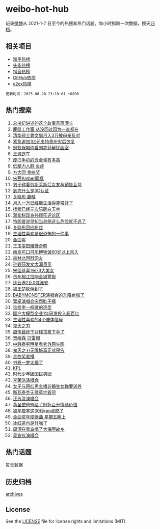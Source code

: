# weibo-hot-hub

记录[微博](https://www.weibo.com)从 2021-1-7 日至今的热搜和热门话题。每小时抓取一次数据，按天[归档](archives)。

## 相关项目

- [知乎热榜](https://github.com/lonnyzhang423/zhihu-hot-hub)
- [头条热榜](https://github.com/lonnyzhang423/toutiao-hot-hub)
- [抖音热榜](https://github.com/lonnyzhang423/douyin-hot-hub)
- [GitHub热榜](https://github.com/lonnyzhang423/github-hot-hub)
- [v2ex热榜](https://github.com/lonnyzhang423/v2ex-hot-hub)


`更新时间：2025-06-28 23:18:01 +0800`

## 热门搜索

1. [总书记讲述的这个故事意蕴深长](https://m.weibo.cn/search?containerid=100103type%3D1%26t%3D10%26q%3D%23%E6%80%BB%E4%B9%A6%E8%AE%B0%E8%AE%B2%E8%BF%B0%E7%9A%84%E8%BF%99%E4%B8%AA%E6%95%85%E4%BA%8B%E6%84%8F%E8%95%B4%E6%B7%B1%E9%95%BF%23&stream_entry_id=51&isnewpage=1&extparam=seat%3D1%26pos%3D0%26filter_type%3Drealtimehot%26stream_entry_id%3D51%26c_type%3D51%26dgr%3D0%26q%3D%2523%25E6%2580%25BB%25E4%25B9%25A6%25E8%25AE%25B0%25E8%25AE%25B2%25E8%25BF%25B0%25E7%259A%2584%25E8%25BF%2599%25E4%25B8%25AA%25E6%2595%2585%25E4%25BA%258B%25E6%2584%258F%25E8%2595%25B4%25E6%25B7%25B1%25E9%2595%25BF%2523%26cate%3D10103%26display_time%3D1751123880%26pre_seqid%3D17511238802670161849635)
1. [鹿晗工作室 从没回过因为一直都在](https://m.weibo.cn/search?containerid=100103type%3D1%26t%3D10%26q%3D%E9%B9%BF%E6%99%97%E5%B7%A5%E4%BD%9C%E5%AE%A4+%E4%BB%8E%E6%B2%A1%E5%9B%9E%E8%BF%87%E5%9B%A0%E4%B8%BA%E4%B8%80%E7%9B%B4%E9%83%BD%E5%9C%A8&stream_entry_id=31&isnewpage=1&extparam=seat%3D1%26filter_type%3Drealtimehot%26pos%3D0%26cate%3D5001%26flag%3D1%26band_rank%3D1%26lcate%3D5001%26stream_entry_id%3D31%26q%3D%25E9%25B9%25BF%25E6%2599%2597%25E5%25B7%25A5%25E4%25BD%259C%25E5%25AE%25A4%2520%25E4%25BB%258E%25E6%25B2%25A1%25E5%259B%259E%25E8%25BF%2587%25E5%259B%25A0%25E4%25B8%25BA%25E4%25B8%2580%25E7%259B%25B4%25E9%2583%25BD%25E5%259C%25A8%26dgr%3D0%26realpos%3D1%26c_type%3D31%26display_time%3D1751123880%26pre_seqid%3D17511238802670161849635)
1. [清华硕士靠文眉月入3万被母亲反对](https://m.weibo.cn/search?containerid=100103type%3D1%26t%3D10%26q%3D%23%E6%B8%85%E5%8D%8E%E7%A1%95%E5%A3%AB%E9%9D%A0%E6%96%87%E7%9C%89%E6%9C%88%E5%85%A53%E4%B8%87%E8%A2%AB%E6%AF%8D%E4%BA%B2%E5%8F%8D%E5%AF%B9%23&stream_entry_id=31&isnewpage=1&extparam=seat%3D1%26filter_type%3Drealtimehot%26pos%3D1%26cate%3D5001%26flag%3D0%26band_rank%3D2%26lcate%3D5001%26stream_entry_id%3D31%26q%3D%2523%25E6%25B8%2585%25E5%258D%258E%25E7%25A1%2595%25E5%25A3%25AB%25E9%259D%25A0%25E6%2596%2587%25E7%259C%2589%25E6%259C%2588%25E5%2585%25A53%25E4%25B8%2587%25E8%25A2%25AB%25E6%25AF%258D%25E4%25BA%25B2%25E5%258F%258D%25E5%25AF%25B9%2523%26dgr%3D0%26realpos%3D2%26c_type%3D31%26display_time%3D1751123880%26pre_seqid%3D17511238802670161849635)
1. [紧急追加1亿元支持贵州灾后恢复](https://m.weibo.cn/search?containerid=100103type%3D1%26t%3D10%26q%3D%23%E7%B4%A7%E6%80%A5%E8%BF%BD%E5%8A%A01%E4%BA%BF%E5%85%83%E6%94%AF%E6%8C%81%E8%B4%B5%E5%B7%9E%E7%81%BE%E5%90%8E%E6%81%A2%E5%A4%8D%23&stream_entry_id=31&isnewpage=1&extparam=seat%3D1%26filter_type%3Drealtimehot%26pos%3D2%26cate%3D5001%26flag%3D1%26band_rank%3D3%26lcate%3D5001%26stream_entry_id%3D31%26q%3D%2523%25E7%25B4%25A7%25E6%2580%25A5%25E8%25BF%25BD%25E5%258A%25A01%25E4%25BA%25BF%25E5%2585%2583%25E6%2594%25AF%25E6%258C%2581%25E8%25B4%25B5%25E5%25B7%259E%25E7%2581%25BE%25E5%2590%258E%25E6%2581%25A2%25E5%25A4%258D%2523%26dgr%3D0%26realpos%3D3%26c_type%3D31%26display_time%3D1751123880%26pre_seqid%3D17511238802670161849635)
1. [蚂蚁保喊你看刘亦菲解忧画室](https://m.weibo.cn/search?containerid=100103type%3D1%26t%3D10%26q%3D%23%E8%9A%82%E8%9A%81%E4%BF%9D%E5%96%8A%E4%BD%A0%E7%9C%8B%E5%88%98%E4%BA%A6%E8%8F%B2%E8%A7%A3%E5%BF%A7%E7%94%BB%E5%AE%A4%23&stream_entry_id=31&isnewpage=1&extparam=seat%3D1%26filter_type%3Drealtimehot%26pos%3D3%26lcate%3D5001%26cate%3D5001%26c_type%3D31%26band_rank%3D4%26topic_ad%3D1%26stream_entry_id%3D31%26is_ad_pos%3D1%26dgr%3D0%26adid%3D292129%26q%3D%2523%25E8%259A%2582%25E8%259A%2581%25E4%25BF%259D%25E5%2596%258A%25E4%25BD%25A0%25E7%259C%258B%25E5%2588%2598%25E4%25BA%25A6%25E8%258F%25B2%25E8%25A7%25A3%25E5%25BF%25A7%25E7%2594%25BB%25E5%25AE%25A4%2523%26display_time%3D1751123880%26pre_seqid%3D17511238802670161849635)
1. [王源送车](https://m.weibo.cn/search?containerid=100103type%3D1%26t%3D10%26q%3D%E7%8E%8B%E6%BA%90%E9%80%81%E8%BD%A6&stream_entry_id=31&isnewpage=1&extparam=seat%3D1%26filter_type%3Drealtimehot%26pos%3D4%26cate%3D5001%26flag%3D16%26band_rank%3D4%26lcate%3D5001%26stream_entry_id%3D31%26q%3D%25E7%258E%258B%25E6%25BA%2590%25E9%2580%2581%25E8%25BD%25A6%26dgr%3D0%26realpos%3D4%26c_type%3D31%26display_time%3D1751123880%26pre_seqid%3D17511238802670161849635)
1. [废旧手机的含金量有多高](https://m.weibo.cn/search?containerid=100103type%3D1%26t%3D10%26q%3D%23%E5%BA%9F%E6%97%A7%E6%89%8B%E6%9C%BA%E7%9A%84%E5%90%AB%E9%87%91%E9%87%8F%E6%9C%89%E5%A4%9A%E9%AB%98%23&stream_entry_id=31&isnewpage=1&extparam=seat%3D1%26filter_type%3Drealtimehot%26pos%3D5%26cate%3D5001%26flag%3D1%26band_rank%3D5%26lcate%3D5001%26stream_entry_id%3D31%26q%3D%2523%25E5%25BA%259F%25E6%2597%25A7%25E6%2589%258B%25E6%259C%25BA%25E7%259A%2584%25E5%2590%25AB%25E9%2587%2591%25E9%2587%258F%25E6%259C%2589%25E5%25A4%259A%25E9%25AB%2598%2523%26dgr%3D0%26realpos%3D5%26c_type%3D31%26display_time%3D1751123880%26pre_seqid%3D17511238802670161849635)
1. [低精力人群 炎症](https://m.weibo.cn/search?containerid=100103type%3D1%26t%3D10%26q%3D%E4%BD%8E%E7%B2%BE%E5%8A%9B%E4%BA%BA%E7%BE%A4+%E7%82%8E%E7%97%87&stream_entry_id=31&isnewpage=1&extparam=seat%3D1%26filter_type%3Drealtimehot%26pos%3D6%26cate%3D5001%26flag%3D2%26band_rank%3D6%26lcate%3D5001%26stream_entry_id%3D31%26q%3D%25E4%25BD%258E%25E7%25B2%25BE%25E5%258A%259B%25E4%25BA%25BA%25E7%25BE%25A4%2520%25E7%2582%258E%25E7%2597%2587%26dgr%3D0%26realpos%3D6%26c_type%3D31%26display_time%3D1751123880%26pre_seqid%3D17511238802670161849635)
1. [方大同 金曲奖](https://m.weibo.cn/search?containerid=100103type%3D1%26t%3D10%26q%3D%E6%96%B9%E5%A4%A7%E5%90%8C+%E9%87%91%E6%9B%B2%E5%A5%96&stream_entry_id=31&isnewpage=1&extparam=seat%3D1%26filter_type%3Drealtimehot%26pos%3D7%26cate%3D5001%26flag%3D1%26band_rank%3D7%26lcate%3D5001%26stream_entry_id%3D31%26q%3D%25E6%2596%25B9%25E5%25A4%25A7%25E5%2590%258C%2520%25E9%2587%2591%25E6%259B%25B2%25E5%25A5%2596%26dgr%3D0%26realpos%3D7%26c_type%3D31%26display_time%3D1751123880%26pre_seqid%3D17511238802670161849635)
1. [宋茜Amber同框](https://m.weibo.cn/search?containerid=100103type%3D1%26t%3D10%26q%3D%E5%AE%8B%E8%8C%9CAmber%E5%90%8C%E6%A1%86&stream_entry_id=31&isnewpage=1&extparam=seat%3D1%26filter_type%3Drealtimehot%26pos%3D8%26cate%3D5001%26flag%3D1%26band_rank%3D8%26lcate%3D5001%26stream_entry_id%3D31%26q%3D%25E5%25AE%258B%25E8%258C%259CAmber%25E5%2590%258C%25E6%25A1%2586%26dgr%3D0%26realpos%3D8%26c_type%3D31%26display_time%3D1751123880%26pre_seqid%3D17511238802670161849635)
1. [男子称看劳斯莱斯后女友与销售互骂](https://m.weibo.cn/search?containerid=100103type%3D1%26t%3D10%26q%3D%23%E7%94%B7%E5%AD%90%E7%A7%B0%E7%9C%8B%E5%8A%B3%E6%96%AF%E8%8E%B1%E6%96%AF%E5%90%8E%E5%A5%B3%E5%8F%8B%E4%B8%8E%E9%94%80%E5%94%AE%E4%BA%92%E9%AA%82%23&stream_entry_id=31&isnewpage=1&extparam=seat%3D1%26filter_type%3Drealtimehot%26pos%3D9%26cate%3D5001%26flag%3D1%26band_rank%3D9%26lcate%3D5001%26stream_entry_id%3D31%26q%3D%2523%25E7%2594%25B7%25E5%25AD%2590%25E7%25A7%25B0%25E7%259C%258B%25E5%258A%25B3%25E6%2596%25AF%25E8%258E%25B1%25E6%2596%25AF%25E5%2590%258E%25E5%25A5%25B3%25E5%258F%258B%25E4%25B8%258E%25E9%2594%2580%25E5%2594%25AE%25E4%25BA%2592%25E9%25AA%2582%2523%26dgr%3D0%26realpos%3D9%26c_type%3D31%26display_time%3D1751123880%26pre_seqid%3D17511238802670161849635)
1. [到底什么是3C认证](https://m.weibo.cn/search?containerid=100103type%3D1%26t%3D10%26q%3D%23%E5%88%B0%E5%BA%95%E4%BB%80%E4%B9%88%E6%98%AF3C%E8%AE%A4%E8%AF%81%23&stream_entry_id=31&isnewpage=1&extparam=seat%3D1%26filter_type%3Drealtimehot%26pos%3D10%26cate%3D5001%26flag%3D1%26band_rank%3D10%26lcate%3D5001%26stream_entry_id%3D31%26q%3D%2523%25E5%2588%25B0%25E5%25BA%2595%25E4%25BB%2580%25E4%25B9%2588%25E6%2598%25AF3C%25E8%25AE%25A4%25E8%25AF%2581%2523%26dgr%3D0%26realpos%3D10%26c_type%3D31%26display_time%3D1751123880%26pre_seqid%3D17511238802670161849635)
1. [关晓彤 鹿晗](https://m.weibo.cn/search?containerid=100103type%3D1%26t%3D10%26q%3D%E5%85%B3%E6%99%93%E5%BD%A4+%E9%B9%BF%E6%99%97&stream_entry_id=31&isnewpage=1&extparam=seat%3D1%26filter_type%3Drealtimehot%26pos%3D11%26cate%3D5001%26flag%3D1%26band_rank%3D11%26lcate%3D5001%26stream_entry_id%3D31%26q%3D%25E5%2585%25B3%25E6%2599%2593%25E5%25BD%25A4%2520%25E9%25B9%25BF%25E6%2599%2597%26dgr%3D0%26realpos%3D11%26c_type%3D31%26display_time%3D1751123880%26pre_seqid%3D17511238802670161849635)
1. [月入一万已经能生活得非常好了](https://m.weibo.cn/search?containerid=100103type%3D1%26t%3D10%26q%3D%E6%9C%88%E5%85%A5%E4%B8%80%E4%B8%87%E5%B7%B2%E7%BB%8F%E8%83%BD%E7%94%9F%E6%B4%BB%E5%BE%97%E9%9D%9E%E5%B8%B8%E5%A5%BD%E4%BA%86&stream_entry_id=31&isnewpage=1&extparam=seat%3D1%26filter_type%3Drealtimehot%26pos%3D12%26cate%3D5001%26flag%3D2%26band_rank%3D12%26lcate%3D5001%26stream_entry_id%3D31%26q%3D%25E6%259C%2588%25E5%2585%25A5%25E4%25B8%2580%25E4%25B8%2587%25E5%25B7%25B2%25E7%25BB%258F%25E8%2583%25BD%25E7%2594%259F%25E6%25B4%25BB%25E5%25BE%2597%25E9%259D%259E%25E5%25B8%25B8%25E5%25A5%25BD%25E4%25BA%2586%26dgr%3D0%26realpos%3D12%26c_type%3D31%26display_time%3D1751123880%26pre_seqid%3D17511238802670161849635)
1. [杨紫已经三次陪跑白玉兰](https://m.weibo.cn/search?containerid=100103type%3D1%26t%3D10%26q%3D%23%E6%9D%A8%E7%B4%AB%E5%B7%B2%E7%BB%8F%E4%B8%89%E6%AC%A1%E9%99%AA%E8%B7%91%E7%99%BD%E7%8E%89%E5%85%B0%23&stream_entry_id=31&isnewpage=1&extparam=seat%3D1%26filter_type%3Drealtimehot%26pos%3D13%26cate%3D5001%26flag%3D2%26band_rank%3D13%26lcate%3D5001%26stream_entry_id%3D31%26q%3D%2523%25E6%259D%25A8%25E7%25B4%25AB%25E5%25B7%25B2%25E7%25BB%258F%25E4%25B8%2589%25E6%25AC%25A1%25E9%2599%25AA%25E8%25B7%2591%25E7%2599%25BD%25E7%258E%2589%25E5%2585%25B0%2523%26dgr%3D0%26realpos%3D13%26c_type%3D31%26display_time%3D1751123880%26pre_seqid%3D17511238802670161849635)
1. [邓紫棋现身孙颖莎评论区](https://m.weibo.cn/search?containerid=100103type%3D1%26t%3D10%26q%3D%E9%82%93%E7%B4%AB%E6%A3%8B%E7%8E%B0%E8%BA%AB%E5%AD%99%E9%A2%96%E8%8E%8E%E8%AF%84%E8%AE%BA%E5%8C%BA&stream_entry_id=31&isnewpage=1&extparam=seat%3D1%26filter_type%3Drealtimehot%26pos%3D14%26cate%3D5001%26flag%3D1%26band_rank%3D14%26lcate%3D5001%26stream_entry_id%3D31%26q%3D%25E9%2582%2593%25E7%25B4%25AB%25E6%25A3%258B%25E7%258E%25B0%25E8%25BA%25AB%25E5%25AD%2599%25E9%25A2%2596%25E8%258E%258E%25E8%25AF%2584%25E8%25AE%25BA%25E5%258C%25BA%26dgr%3D0%26realpos%3D14%26c_type%3D31%26display_time%3D1751123880%26pre_seqid%3D17511238802670161849635)
1. [特朗普说早知当总统这么危险就不选了](https://m.weibo.cn/search?containerid=100103type%3D1%26t%3D10%26q%3D%23%E7%89%B9%E6%9C%97%E6%99%AE%E8%AF%B4%E6%97%A9%E7%9F%A5%E5%BD%93%E6%80%BB%E7%BB%9F%E8%BF%99%E4%B9%88%E5%8D%B1%E9%99%A9%E5%B0%B1%E4%B8%8D%E9%80%89%E4%BA%86%23&stream_entry_id=31&isnewpage=1&extparam=seat%3D1%26filter_type%3Drealtimehot%26pos%3D15%26cate%3D5001%26flag%3D1%26band_rank%3D15%26lcate%3D5001%26stream_entry_id%3D31%26q%3D%2523%25E7%2589%25B9%25E6%259C%2597%25E6%2599%25AE%25E8%25AF%25B4%25E6%2597%25A9%25E7%259F%25A5%25E5%25BD%2593%25E6%2580%25BB%25E7%25BB%259F%25E8%25BF%2599%25E4%25B9%2588%25E5%258D%25B1%25E9%2599%25A9%25E5%25B0%25B1%25E4%25B8%258D%25E9%2580%2589%25E4%25BA%2586%2523%26dgr%3D0%26realpos%3D15%26c_type%3D31%26display_time%3D1751123880%26pre_seqid%3D17511238802670161849635)
1. [关晓彤回应粉丝](https://m.weibo.cn/search?containerid=100103type%3D1%26t%3D10%26q%3D%23%E5%85%B3%E6%99%93%E5%BD%A4%E5%9B%9E%E5%BA%94%E7%B2%89%E4%B8%9D%23&stream_entry_id=31&isnewpage=1&extparam=seat%3D1%26filter_type%3Drealtimehot%26pos%3D16%26cate%3D5001%26flag%3D1%26band_rank%3D16%26lcate%3D5001%26stream_entry_id%3D31%26q%3D%2523%25E5%2585%25B3%25E6%2599%2593%25E5%25BD%25A4%25E5%259B%259E%25E5%25BA%2594%25E7%25B2%2589%25E4%25B8%259D%2523%26dgr%3D0%26realpos%3D16%26c_type%3D31%26display_time%3D1751123880%26pre_seqid%3D17511238802670161849635)
1. [生理性喜欢是很恐怖的一件事](https://m.weibo.cn/search?containerid=100103type%3D1%26t%3D10%26q%3D%E7%94%9F%E7%90%86%E6%80%A7%E5%96%9C%E6%AC%A2%E6%98%AF%E5%BE%88%E6%81%90%E6%80%96%E7%9A%84%E4%B8%80%E4%BB%B6%E4%BA%8B&stream_entry_id=31&isnewpage=1&extparam=seat%3D1%26filter_type%3Drealtimehot%26pos%3D17%26cate%3D5001%26flag%3D2%26band_rank%3D17%26lcate%3D5001%26stream_entry_id%3D31%26q%3D%25E7%2594%259F%25E7%2590%2586%25E6%2580%25A7%25E5%2596%259C%25E6%25AC%25A2%25E6%2598%25AF%25E5%25BE%2588%25E6%2581%2590%25E6%2580%2596%25E7%259A%2584%25E4%25B8%2580%25E4%25BB%25B6%25E4%25BA%258B%26dgr%3D0%26realpos%3D17%26c_type%3D31%26display_time%3D1751123880%26pre_seqid%3D17511238802670161849635)
1. [金曲奖](https://m.weibo.cn/search?containerid=100103type%3D1%26t%3D10%26q%3D%E9%87%91%E6%9B%B2%E5%A5%96&stream_entry_id=31&isnewpage=1&extparam=seat%3D1%26filter_type%3Drealtimehot%26pos%3D18%26cate%3D5001%26flag%3D0%26band_rank%3D18%26lcate%3D5001%26stream_entry_id%3D31%26q%3D%25E9%2587%2591%25E6%259B%25B2%25E5%25A5%2596%26dgr%3D0%26realpos%3D18%26c_type%3D31%26display_time%3D1751123880%26pre_seqid%3D17511238802670161849635)
1. [王玉雯田曦薇合照](https://m.weibo.cn/search?containerid=100103type%3D1%26t%3D10%26q%3D%23%E7%8E%8B%E7%8E%89%E9%9B%AF%E7%94%B0%E6%9B%A6%E8%96%87%E5%90%88%E7%85%A7%23&stream_entry_id=31&isnewpage=1&extparam=seat%3D1%26filter_type%3Drealtimehot%26pos%3D19%26cate%3D5001%26flag%3D1%26band_rank%3D19%26lcate%3D5001%26stream_entry_id%3D31%26q%3D%2523%25E7%258E%258B%25E7%258E%2589%25E9%259B%25AF%25E7%2594%25B0%25E6%259B%25A6%25E8%2596%2587%25E5%2590%2588%25E7%2585%25A7%2523%26dgr%3D0%26realpos%3D19%26c_type%3D31%26display_time%3D1751123880%26pre_seqid%3D17511238802670161849635)
1. [南京可口可乐博物馆60岁以上禁入](https://m.weibo.cn/search?containerid=100103type%3D1%26t%3D10%26q%3D%23%E5%8D%97%E4%BA%AC%E5%8F%AF%E5%8F%A3%E5%8F%AF%E4%B9%90%E5%8D%9A%E7%89%A9%E9%A6%8660%E5%B2%81%E4%BB%A5%E4%B8%8A%E7%A6%81%E5%85%A5%23&stream_entry_id=31&isnewpage=1&extparam=seat%3D1%26filter_type%3Drealtimehot%26pos%3D20%26cate%3D5001%26flag%3D1%26band_rank%3D20%26lcate%3D5001%26stream_entry_id%3D31%26q%3D%2523%25E5%258D%2597%25E4%25BA%25AC%25E5%258F%25AF%25E5%258F%25A3%25E5%258F%25AF%25E4%25B9%2590%25E5%258D%259A%25E7%2589%25A9%25E9%25A6%258660%25E5%25B2%2581%25E4%25BB%25A5%25E4%25B8%258A%25E7%25A6%2581%25E5%2585%25A5%2523%26dgr%3D0%26realpos%3D20%26c_type%3D31%26display_time%3D1751123880%26pre_seqid%3D17511238802670161849635)
1. [森林北回怼网友](https://m.weibo.cn/search?containerid=100103type%3D1%26t%3D10%26q%3D%23%E6%A3%AE%E6%9E%97%E5%8C%97%E5%9B%9E%E6%80%BC%E7%BD%91%E5%8F%8B%23&stream_entry_id=31&isnewpage=1&extparam=seat%3D1%26filter_type%3Drealtimehot%26pos%3D21%26cate%3D5001%26flag%3D1%26band_rank%3D21%26lcate%3D5001%26stream_entry_id%3D31%26q%3D%2523%25E6%25A3%25AE%25E6%259E%2597%25E5%258C%2597%25E5%259B%259E%25E6%2580%25BC%25E7%25BD%2591%25E5%258F%258B%2523%26dgr%3D0%26realpos%3D21%26c_type%3D31%26display_time%3D1751123880%26pre_seqid%3D17511238802670161849635)
1. [孙颖莎发文大满贯见](https://m.weibo.cn/search?containerid=100103type%3D1%26t%3D10%26q%3D%23%E5%AD%99%E9%A2%96%E8%8E%8E%E5%8F%91%E6%96%87%E5%A4%A7%E6%BB%A1%E8%B4%AF%E8%A7%81%23&stream_entry_id=31&isnewpage=1&extparam=seat%3D1%26filter_type%3Drealtimehot%26pos%3D22%26cate%3D5001%26flag%3D0%26band_rank%3D22%26lcate%3D5001%26stream_entry_id%3D31%26q%3D%2523%25E5%25AD%2599%25E9%25A2%2596%25E8%258E%258E%25E5%258F%2591%25E6%2596%2587%25E5%25A4%25A7%25E6%25BB%25A1%25E8%25B4%25AF%25E8%25A7%2581%2523%26dgr%3D0%26realpos%3D22%26c_type%3D31%26display_time%3D1751123880%26pre_seqid%3D17511238802670161849635)
1. [宋佳恭喜1米73大美女](https://m.weibo.cn/search?containerid=100103type%3D1%26t%3D10%26q%3D%23%E5%AE%8B%E4%BD%B3%E6%81%AD%E5%96%9C1%E7%B1%B373%E5%A4%A7%E7%BE%8E%E5%A5%B3%23&stream_entry_id=31&isnewpage=1&extparam=seat%3D1%26filter_type%3Drealtimehot%26pos%3D23%26cate%3D5001%26flag%3D0%26band_rank%3D23%26lcate%3D5001%26stream_entry_id%3D31%26q%3D%2523%25E5%25AE%258B%25E4%25BD%25B3%25E6%2581%25AD%25E5%2596%259C1%25E7%25B1%25B373%25E5%25A4%25A7%25E7%25BE%258E%25E5%25A5%25B3%2523%26dgr%3D0%26realpos%3D23%26c_type%3D31%26display_time%3D1751123880%26pre_seqid%3D17511238802670161849635)
1. [贵州榕江拉响全城警报](https://m.weibo.cn/search?containerid=100103type%3D1%26t%3D10%26q%3D%23%E8%B4%B5%E5%B7%9E%E6%A6%95%E6%B1%9F%E6%8B%89%E5%93%8D%E5%85%A8%E5%9F%8E%E8%AD%A6%E6%8A%A5%23&stream_entry_id=31&isnewpage=1&extparam=seat%3D1%26filter_type%3Drealtimehot%26pos%3D24%26cate%3D5001%26flag%3D0%26band_rank%3D24%26lcate%3D5001%26stream_entry_id%3D31%26q%3D%2523%25E8%25B4%25B5%25E5%25B7%259E%25E6%25A6%2595%25E6%25B1%259F%25E6%258B%2589%25E5%2593%258D%25E5%2585%25A8%25E5%259F%258E%25E8%25AD%25A6%25E6%258A%25A5%2523%26dgr%3D0%26realpos%3D24%26c_type%3D31%26display_time%3D1751123880%26pre_seqid%3D17511238802670161849635)
1. [连云港2比0胜淮安](https://m.weibo.cn/search?containerid=100103type%3D1%26t%3D10%26q%3D%23%E8%BF%9E%E4%BA%91%E6%B8%AF2%E6%AF%940%E8%83%9C%E6%B7%AE%E5%AE%89%23&stream_entry_id=31&isnewpage=1&extparam=seat%3D1%26filter_type%3Drealtimehot%26pos%3D25%26cate%3D5001%26flag%3D1%26band_rank%3D25%26lcate%3D5001%26stream_entry_id%3D31%26q%3D%2523%25E8%25BF%259E%25E4%25BA%2591%25E6%25B8%25AF2%25E6%25AF%25940%25E8%2583%259C%25E6%25B7%25AE%25E5%25AE%2589%2523%26dgr%3D0%26realpos%3D25%26c_type%3D31%26display_time%3D1751123880%26pre_seqid%3D17511238802670161849635)
1. [被王楚钦萌到了](https://m.weibo.cn/search?containerid=100103type%3D1%26t%3D10%26q%3D%E8%A2%AB%E7%8E%8B%E6%A5%9A%E9%92%A6%E8%90%8C%E5%88%B0%E4%BA%86&stream_entry_id=31&isnewpage=1&extparam=seat%3D1%26filter_type%3Drealtimehot%26pos%3D26%26cate%3D5001%26flag%3D1%26band_rank%3D26%26lcate%3D5001%26stream_entry_id%3D31%26q%3D%25E8%25A2%25AB%25E7%258E%258B%25E6%25A5%259A%25E9%2592%25A6%25E8%2590%258C%25E5%2588%25B0%25E4%25BA%2586%26dgr%3D0%26realpos%3D26%26c_type%3D31%26display_time%3D1751123880%26pre_seqid%3D17511238802670161849635)
1. [BABYMONSTER演唱会的升降台塌了](https://m.weibo.cn/search?containerid=100103type%3D1%26t%3D10%26q%3D%23BABYMONSTER%E6%BC%94%E5%94%B1%E4%BC%9A%E7%9A%84%E5%8D%87%E9%99%8D%E5%8F%B0%E5%A1%8C%E4%BA%86%23&stream_entry_id=31&isnewpage=1&extparam=seat%3D1%26filter_type%3Drealtimehot%26pos%3D27%26cate%3D5001%26flag%3D1%26band_rank%3D27%26lcate%3D5001%26stream_entry_id%3D31%26q%3D%2523BABYMONSTER%25E6%25BC%2594%25E5%2594%25B1%25E4%25BC%259A%25E7%259A%2584%25E5%258D%2587%25E9%2599%258D%25E5%258F%25B0%25E5%25A1%258C%25E4%25BA%2586%2523%26dgr%3D0%26realpos%3D27%26c_type%3D31%26display_time%3D1751123880%26pre_seqid%3D17511238802670161849635)
1. [鹭卓演唱会突然肚子痛](https://m.weibo.cn/search?containerid=100103type%3D1%26t%3D10%26q%3D%23%E9%B9%AD%E5%8D%93%E6%BC%94%E5%94%B1%E4%BC%9A%E7%AA%81%E7%84%B6%E8%82%9A%E5%AD%90%E7%97%9B%23&stream_entry_id=31&isnewpage=1&extparam=seat%3D1%26filter_type%3Drealtimehot%26pos%3D28%26cate%3D5001%26flag%3D1%26band_rank%3D28%26lcate%3D5001%26stream_entry_id%3D31%26q%3D%2523%25E9%25B9%25AD%25E5%258D%2593%25E6%25BC%2594%25E5%2594%25B1%25E4%25BC%259A%25E7%25AA%2581%25E7%2584%25B6%25E8%2582%259A%25E5%25AD%2590%25E7%2597%259B%2523%26dgr%3D0%26realpos%3D28%26c_type%3D31%26display_time%3D1751123880%26pre_seqid%3D17511238802670161849635)
1. [谁给李一桐做的造型](https://m.weibo.cn/search?containerid=100103type%3D1%26t%3D10%26q%3D%E8%B0%81%E7%BB%99%E6%9D%8E%E4%B8%80%E6%A1%90%E5%81%9A%E7%9A%84%E9%80%A0%E5%9E%8B&stream_entry_id=31&isnewpage=1&extparam=seat%3D1%26filter_type%3Drealtimehot%26pos%3D29%26cate%3D5001%26flag%3D1%26band_rank%3D29%26lcate%3D5001%26stream_entry_id%3D31%26q%3D%25E8%25B0%2581%25E7%25BB%2599%25E6%259D%258E%25E4%25B8%2580%25E6%25A1%2590%25E5%2581%259A%25E7%259A%2584%25E9%2580%25A0%25E5%259E%258B%26dgr%3D0%26realpos%3D29%26c_type%3D31%26display_time%3D1751123880%26pre_seqid%3D17511238802670161849635)
1. [国产大模型企业1年研发投入超百亿](https://m.weibo.cn/search?containerid=100103type%3D1%26t%3D10%26q%3D%23%E5%9B%BD%E4%BA%A7%E5%A4%A7%E6%A8%A1%E5%9E%8B%E4%BC%81%E4%B8%9A1%E5%B9%B4%E7%A0%94%E5%8F%91%E6%8A%95%E5%85%A5%E8%B6%85%E7%99%BE%E4%BA%BF%23&stream_entry_id=31&isnewpage=1&extparam=seat%3D1%26filter_type%3Drealtimehot%26pos%3D30%26cate%3D5001%26flag%3D1%26band_rank%3D30%26lcate%3D5001%26stream_entry_id%3D31%26q%3D%2523%25E5%259B%25BD%25E4%25BA%25A7%25E5%25A4%25A7%25E6%25A8%25A1%25E5%259E%258B%25E4%25BC%2581%25E4%25B8%259A1%25E5%25B9%25B4%25E7%25A0%2594%25E5%258F%2591%25E6%258A%2595%25E5%2585%25A5%25E8%25B6%2585%25E7%2599%25BE%25E4%25BA%25BF%2523%26dgr%3D0%26realpos%3D30%26c_type%3D31%26display_time%3D1751123880%26pre_seqid%3D17511238802670161849635)
1. [生理性喜欢的4个肢体信号](https://m.weibo.cn/search?containerid=100103type%3D1%26t%3D10%26q%3D%23%E7%94%9F%E7%90%86%E6%80%A7%E5%96%9C%E6%AC%A2%E7%9A%844%E4%B8%AA%E8%82%A2%E4%BD%93%E4%BF%A1%E5%8F%B7%23&stream_entry_id=31&isnewpage=1&extparam=seat%3D1%26filter_type%3Drealtimehot%26pos%3D31%26cate%3D5001%26flag%3D1%26band_rank%3D31%26lcate%3D5001%26stream_entry_id%3D31%26q%3D%2523%25E7%2594%259F%25E7%2590%2586%25E6%2580%25A7%25E5%2596%259C%25E6%25AC%25A2%25E7%259A%25844%25E4%25B8%25AA%25E8%2582%25A2%25E4%25BD%2593%25E4%25BF%25A1%25E5%258F%25B7%2523%26dgr%3D0%26realpos%3D31%26c_type%3D31%26display_time%3D1751123880%26pre_seqid%3D17511238802670161849635)
1. [鬼灭之刃](https://m.weibo.cn/search?containerid=100103type%3D1%26t%3D10%26q%3D%E9%AC%BC%E7%81%AD%E4%B9%8B%E5%88%83&stream_entry_id=31&isnewpage=1&extparam=seat%3D1%26filter_type%3Drealtimehot%26pos%3D32%26cate%3D5001%26flag%3D1%26band_rank%3D32%26lcate%3D5001%26stream_entry_id%3D31%26q%3D%25E9%25AC%25BC%25E7%2581%25AD%25E4%25B9%258B%25E5%2588%2583%26dgr%3D0%26realpos%3D32%26c_type%3D31%26display_time%3D1751123880%26pre_seqid%3D17511238802670161849635)
1. [周传雄终于对楼顶票下手了](https://m.weibo.cn/search?containerid=100103type%3D1%26t%3D10%26q%3D%E5%91%A8%E4%BC%A0%E9%9B%84%E7%BB%88%E4%BA%8E%E5%AF%B9%E6%A5%BC%E9%A1%B6%E7%A5%A8%E4%B8%8B%E6%89%8B%E4%BA%86&stream_entry_id=31&isnewpage=1&extparam=seat%3D1%26filter_type%3Drealtimehot%26pos%3D33%26cate%3D5001%26flag%3D1%26band_rank%3D33%26lcate%3D5001%26stream_entry_id%3D31%26q%3D%25E5%2591%25A8%25E4%25BC%25A0%25E9%259B%2584%25E7%25BB%2588%25E4%25BA%258E%25E5%25AF%25B9%25E6%25A5%25BC%25E9%25A1%25B6%25E7%25A5%25A8%25E4%25B8%258B%25E6%2589%258B%25E4%25BA%2586%26dgr%3D0%26realpos%3D33%26c_type%3D31%26display_time%3D1751123880%26pre_seqid%3D17511238802670161849635)
1. [贺峻霖 贝雷帽](https://m.weibo.cn/search?containerid=100103type%3D1%26t%3D10%26q%3D%E8%B4%BA%E5%B3%BB%E9%9C%96+%E8%B4%9D%E9%9B%B7%E5%B8%BD&stream_entry_id=31&isnewpage=1&extparam=seat%3D1%26filter_type%3Drealtimehot%26pos%3D34%26cate%3D5001%26flag%3D1%26band_rank%3D34%26lcate%3D5001%26stream_entry_id%3D31%26q%3D%25E8%25B4%25BA%25E5%25B3%25BB%25E9%259C%2596%2520%25E8%25B4%259D%25E9%259B%25B7%25E5%25B8%25BD%26dgr%3D0%26realpos%3D34%26c_type%3D31%26display_time%3D1751123880%26pre_seqid%3D17511238802670161849635)
1. [中韩泰男明星看秀外网生图](https://m.weibo.cn/search?containerid=100103type%3D1%26t%3D10%26q%3D%23%E4%B8%AD%E9%9F%A9%E6%B3%B0%E7%94%B7%E6%98%8E%E6%98%9F%E7%9C%8B%E7%A7%80%E5%A4%96%E7%BD%91%E7%94%9F%E5%9B%BE%23&stream_entry_id=31&isnewpage=1&extparam=seat%3D1%26filter_type%3Drealtimehot%26pos%3D35%26cate%3D5001%26flag%3D1%26band_rank%3D35%26lcate%3D5001%26stream_entry_id%3D31%26q%3D%2523%25E4%25B8%25AD%25E9%259F%25A9%25E6%25B3%25B0%25E7%2594%25B7%25E6%2598%258E%25E6%2598%259F%25E7%259C%258B%25E7%25A7%2580%25E5%25A4%2596%25E7%25BD%2591%25E7%2594%259F%25E5%259B%25BE%2523%26dgr%3D0%26realpos%3D35%26c_type%3D31%26display_time%3D1751123880%26pre_seqid%3D17511238802670161849635)
1. [鬼灭之刃无限城篇正式预告](https://m.weibo.cn/search?containerid=100103type%3D1%26t%3D10%26q%3D%E9%AC%BC%E7%81%AD%E4%B9%8B%E5%88%83%E6%97%A0%E9%99%90%E5%9F%8E%E7%AF%87%E6%AD%A3%E5%BC%8F%E9%A2%84%E5%91%8A&stream_entry_id=31&isnewpage=1&extparam=seat%3D1%26filter_type%3Drealtimehot%26pos%3D36%26cate%3D5001%26flag%3D1%26band_rank%3D36%26lcate%3D5001%26stream_entry_id%3D31%26q%3D%25E9%25AC%25BC%25E7%2581%25AD%25E4%25B9%258B%25E5%2588%2583%25E6%2597%25A0%25E9%2599%2590%25E5%259F%258E%25E7%25AF%2587%25E6%25AD%25A3%25E5%25BC%258F%25E9%25A2%2584%25E5%2591%258A%26dgr%3D0%26realpos%3D36%26c_type%3D31%26display_time%3D1751123880%26pre_seqid%3D17511238802670161849635)
1. [金曲奖直播](https://m.weibo.cn/search?containerid=100103type%3D1%26t%3D10%26q%3D%E9%87%91%E6%9B%B2%E5%A5%96%E7%9B%B4%E6%92%AD&stream_entry_id=31&isnewpage=1&extparam=seat%3D1%26filter_type%3Drealtimehot%26pos%3D37%26cate%3D5001%26flag%3D0%26band_rank%3D37%26lcate%3D5001%26stream_entry_id%3D31%26q%3D%25E9%2587%2591%25E6%259B%25B2%25E5%25A5%2596%25E7%259B%25B4%25E6%2592%25AD%26dgr%3D0%26realpos%3D37%26c_type%3D31%26display_time%3D1751123880%26pre_seqid%3D17511238802670161849635)
1. [书卷一梦太癫了](https://m.weibo.cn/search?containerid=100103type%3D1%26t%3D10%26q%3D%E4%B9%A6%E5%8D%B7%E4%B8%80%E6%A2%A6%E5%A4%AA%E7%99%AB%E4%BA%86&stream_entry_id=31&isnewpage=1&extparam=seat%3D1%26filter_type%3Drealtimehot%26pos%3D38%26cate%3D5001%26flag%3D0%26band_rank%3D38%26lcate%3D5001%26stream_entry_id%3D31%26q%3D%25E4%25B9%25A6%25E5%258D%25B7%25E4%25B8%2580%25E6%25A2%25A6%25E5%25A4%25AA%25E7%2599%25AB%25E4%25BA%2586%26dgr%3D0%26realpos%3D38%26c_type%3D31%26display_time%3D1751123880%26pre_seqid%3D17511238802670161849635)
1. [KPL](https://m.weibo.cn/search?containerid=100103type%3D1%26t%3D10%26q%3DKPL&stream_entry_id=31&isnewpage=1&extparam=seat%3D1%26filter_type%3Drealtimehot%26pos%3D39%26cate%3D5001%26flag%3D1%26band_rank%3D39%26lcate%3D5001%26stream_entry_id%3D31%26q%3DKPL%26dgr%3D0%26realpos%3D39%26c_type%3D31%26display_time%3D1751123880%26pre_seqid%3D17511238802670161849635)
1. [时代少年团国民男团](https://m.weibo.cn/search?containerid=100103type%3D1%26t%3D10%26q%3D%23%E6%97%B6%E4%BB%A3%E5%B0%91%E5%B9%B4%E5%9B%A2%E5%9B%BD%E6%B0%91%E7%94%B7%E5%9B%A2%23&stream_entry_id=31&isnewpage=1&extparam=seat%3D1%26filter_type%3Drealtimehot%26pos%3D40%26cate%3D5001%26flag%3D1%26band_rank%3D40%26lcate%3D5001%26stream_entry_id%3D31%26q%3D%2523%25E6%2597%25B6%25E4%25BB%25A3%25E5%25B0%2591%25E5%25B9%25B4%25E5%259B%25A2%25E5%259B%25BD%25E6%25B0%2591%25E7%2594%25B7%25E5%259B%25A2%2523%26dgr%3D0%26realpos%3D40%26c_type%3D31%26display_time%3D1751123880%26pre_seqid%3D17511238802670161849635)
1. [李荣浩演唱会](https://m.weibo.cn/search?containerid=100103type%3D1%26t%3D10%26q%3D%23%E6%9D%8E%E8%8D%A3%E6%B5%A9%E6%BC%94%E5%94%B1%E4%BC%9A%23&stream_entry_id=31&isnewpage=1&extparam=seat%3D1%26filter_type%3Drealtimehot%26pos%3D41%26cate%3D5001%26flag%3D1%26band_rank%3D41%26lcate%3D5001%26stream_entry_id%3D31%26q%3D%2523%25E6%259D%258E%25E8%258D%25A3%25E6%25B5%25A9%25E6%25BC%2594%25E5%2594%25B1%25E4%25BC%259A%2523%26dgr%3D0%26realpos%3D41%26c_type%3D31%26display_time%3D1751123880%26pre_seqid%3D17511238802670161849635)
1. [女子与网红男主播非婚生女称要送养](https://m.weibo.cn/search?containerid=100103type%3D1%26t%3D10%26q%3D%23%E5%A5%B3%E5%AD%90%E4%B8%8E%E7%BD%91%E7%BA%A2%E7%94%B7%E4%B8%BB%E6%92%AD%E9%9D%9E%E5%A9%9A%E7%94%9F%E5%A5%B3%E7%A7%B0%E8%A6%81%E9%80%81%E5%85%BB%23&stream_entry_id=31&isnewpage=1&extparam=seat%3D1%26filter_type%3Drealtimehot%26pos%3D42%26cate%3D5001%26flag%3D0%26band_rank%3D42%26lcate%3D5001%26stream_entry_id%3D31%26q%3D%2523%25E5%25A5%25B3%25E5%25AD%2590%25E4%25B8%258E%25E7%25BD%2591%25E7%25BA%25A2%25E7%2594%25B7%25E4%25B8%25BB%25E6%2592%25AD%25E9%259D%259E%25E5%25A9%259A%25E7%2594%259F%25E5%25A5%25B3%25E7%25A7%25B0%25E8%25A6%2581%25E9%2580%2581%25E5%2585%25BB%2523%26dgr%3D0%26realpos%3D42%26c_type%3D31%26display_time%3D1751123880%26pre_seqid%3D17511238802670161849635)
1. [斯瓦泰克无缘草地首冠](https://m.weibo.cn/search?containerid=100103type%3D1%26t%3D10%26q%3D%23%E6%96%AF%E7%93%A6%E6%B3%B0%E5%85%8B%E6%97%A0%E7%BC%98%E8%8D%89%E5%9C%B0%E9%A6%96%E5%86%A0%23&stream_entry_id=31&isnewpage=1&extparam=seat%3D1%26filter_type%3Drealtimehot%26pos%3D43%26cate%3D5001%26flag%3D1%26band_rank%3D43%26lcate%3D5001%26stream_entry_id%3D31%26q%3D%2523%25E6%2596%25AF%25E7%2593%25A6%25E6%25B3%25B0%25E5%2585%258B%25E6%2597%25A0%25E7%25BC%2598%25E8%258D%2589%25E5%259C%25B0%25E9%25A6%2596%25E5%2586%25A0%2523%26dgr%3D0%26realpos%3D43%26c_type%3D31%26display_time%3D1751123880%26pre_seqid%3D17511238802670161849635)
1. [汪苏泷演唱会](https://m.weibo.cn/search?containerid=100103type%3D1%26t%3D10%26q%3D%E6%B1%AA%E8%8B%8F%E6%B3%B7%E6%BC%94%E5%94%B1%E4%BC%9A&stream_entry_id=31&isnewpage=1&extparam=seat%3D1%26filter_type%3Drealtimehot%26pos%3D44%26cate%3D5001%26flag%3D1%26band_rank%3D44%26lcate%3D5001%26stream_entry_id%3D31%26q%3D%25E6%25B1%25AA%25E8%258B%258F%25E6%25B3%25B7%25E6%25BC%2594%25E5%2594%25B1%25E4%25BC%259A%26dgr%3D0%26realpos%3D44%26c_type%3D31%26display_time%3D1751123880%26pre_seqid%3D17511238802670161849635)
1. [黄圣依爸爸给了妈妈百分情绪价值](https://m.weibo.cn/search?containerid=100103type%3D1%26t%3D10%26q%3D%E9%BB%84%E5%9C%A3%E4%BE%9D%E7%88%B8%E7%88%B8%E7%BB%99%E4%BA%86%E5%A6%88%E5%A6%88%E7%99%BE%E5%88%86%E6%83%85%E7%BB%AA%E4%BB%B7%E5%80%BC&stream_entry_id=31&isnewpage=1&extparam=seat%3D1%26filter_type%3Drealtimehot%26pos%3D45%26cate%3D5001%26flag%3D1%26band_rank%3D45%26lcate%3D5001%26stream_entry_id%3D31%26q%3D%25E9%25BB%2584%25E5%259C%25A3%25E4%25BE%259D%25E7%2588%25B8%25E7%2588%25B8%25E7%25BB%2599%25E4%25BA%2586%25E5%25A6%2588%25E5%25A6%2588%25E7%2599%25BE%25E5%2588%2586%25E6%2583%2585%25E7%25BB%25AA%25E4%25BB%25B7%25E5%2580%25BC%26dgr%3D0%26realpos%3D45%26c_type%3D31%26display_time%3D1751123880%26pre_seqid%3D17511238802670161849635)
1. [被华晨宇这30秒rap点燃了](https://m.weibo.cn/search?containerid=100103type%3D1%26t%3D10%26q%3D%E8%A2%AB%E5%8D%8E%E6%99%A8%E5%AE%87%E8%BF%9930%E7%A7%92rap%E7%82%B9%E7%87%83%E4%BA%86&stream_entry_id=31&isnewpage=1&extparam=seat%3D1%26filter_type%3Drealtimehot%26pos%3D46%26cate%3D5001%26flag%3D1%26band_rank%3D46%26lcate%3D5001%26stream_entry_id%3D31%26q%3D%25E8%25A2%25AB%25E5%258D%258E%25E6%2599%25A8%25E5%25AE%2587%25E8%25BF%259930%25E7%25A7%2592rap%25E7%2582%25B9%25E7%2587%2583%25E4%25BA%2586%26dgr%3D0%26realpos%3D46%26c_type%3D31%26display_time%3D1751123880%26pre_seqid%3D17511238802670161849635)
1. [金曲奖年度歌曲 星期五晚上](https://m.weibo.cn/search?containerid=100103type%3D1%26t%3D10%26q%3D%E9%87%91%E6%9B%B2%E5%A5%96%E5%B9%B4%E5%BA%A6%E6%AD%8C%E6%9B%B2+%E6%98%9F%E6%9C%9F%E4%BA%94%E6%99%9A%E4%B8%8A&stream_entry_id=31&isnewpage=1&extparam=seat%3D1%26filter_type%3Drealtimehot%26pos%3D47%26cate%3D5001%26flag%3D1%26band_rank%3D47%26lcate%3D5001%26stream_entry_id%3D31%26q%3D%25E9%2587%2591%25E6%259B%25B2%25E5%25A5%2596%25E5%25B9%25B4%25E5%25BA%25A6%25E6%25AD%258C%25E6%259B%25B2%2520%25E6%2598%259F%25E6%259C%259F%25E4%25BA%2594%25E6%2599%259A%25E4%25B8%258A%26dgr%3D0%26realpos%3D47%26c_type%3D31%26display_time%3D1751123880%26pre_seqid%3D17511238802670161849635)
1. [冰红茶也是升咖了](https://m.weibo.cn/search?containerid=100103type%3D1%26t%3D10%26q%3D%E5%86%B0%E7%BA%A2%E8%8C%B6%E4%B9%9F%E6%98%AF%E5%8D%87%E5%92%96%E4%BA%86&stream_entry_id=31&isnewpage=1&extparam=seat%3D1%26filter_type%3Drealtimehot%26pos%3D48%26cate%3D5001%26flag%3D0%26band_rank%3D48%26lcate%3D5001%26stream_entry_id%3D31%26q%3D%25E5%2586%25B0%25E7%25BA%25A2%25E8%258C%25B6%25E4%25B9%259F%25E6%2598%25AF%25E5%258D%2587%25E5%2592%2596%25E4%25BA%2586%26dgr%3D0%26realpos%3D48%26c_type%3D31%26display_time%3D1751123880%26pre_seqid%3D17511238802670161849635)
1. [周深在青岛唱了大海啊故乡](https://m.weibo.cn/search?containerid=100103type%3D1%26t%3D10%26q%3D%E5%91%A8%E6%B7%B1%E5%9C%A8%E9%9D%92%E5%B2%9B%E5%94%B1%E4%BA%86%E5%A4%A7%E6%B5%B7%E5%95%8A%E6%95%85%E4%B9%A1&stream_entry_id=31&isnewpage=1&extparam=seat%3D1%26filter_type%3Drealtimehot%26pos%3D49%26cate%3D5001%26flag%3D1%26band_rank%3D49%26lcate%3D5001%26stream_entry_id%3D31%26q%3D%25E5%2591%25A8%25E6%25B7%25B1%25E5%259C%25A8%25E9%259D%2592%25E5%25B2%259B%25E5%2594%25B1%25E4%25BA%2586%25E5%25A4%25A7%25E6%25B5%25B7%25E5%2595%258A%25E6%2595%2585%25E4%25B9%25A1%26dgr%3D0%26realpos%3D49%26c_type%3D31%26display_time%3D1751123880%26pre_seqid%3D17511238802670161849635)
1. [吴宣仪演唱会](https://m.weibo.cn/search?containerid=100103type%3D1%26t%3D10%26q%3D%E5%90%B4%E5%AE%A3%E4%BB%AA%E6%BC%94%E5%94%B1%E4%BC%9A&stream_entry_id=31&isnewpage=1&extparam=seat%3D1%26filter_type%3Drealtimehot%26pos%3D50%26cate%3D5001%26flag%3D0%26band_rank%3D50%26lcate%3D5001%26stream_entry_id%3D31%26q%3D%25E5%2590%25B4%25E5%25AE%25A3%25E4%25BB%25AA%25E6%25BC%2594%25E5%2594%25B1%25E4%25BC%259A%26dgr%3D0%26realpos%3D50%26c_type%3D31%26display_time%3D1751123880%26pre_seqid%3D17511238802670161849635)

## 热门话题

暂无数据

## 历史归档

[archives](archives)

## License

See the [LICENSE](LICENSE) file for license rights and limitations (MIT).
